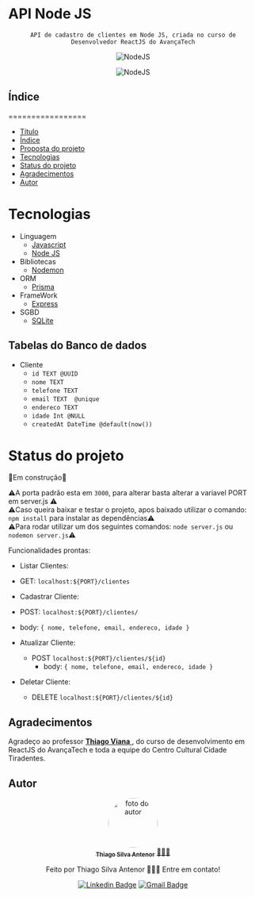 # API Node JS


<div align="center">
  
`API de cadastro de clientes em Node JS, criada no curso de Desenvolvedor ReactJS do AvançaTech`
  
![NodeJS](https://img.shields.io/badge/Node.js-43853D?style=for-the-badge&logo=node.js&logoColor=white)

![NodeJS](https://img.shields.io/badge/SQLite-07405E?style=for-the-badge&logo=sqlite&logoColor=white)

</div>

## Índice
=================
<!--ts-->
* [Título](#API--Node-JS)
* [Índice](#índice)
* [Proposta do projeto](#proposta-do-projeto)
* [Tecnologias](#tecnologias)
* [Status do projeto](#status-do-projeto)
* [Agradecimentos](#agradecimentos)
* [Autor](#autor)
<!--te-->

# Tecnologias
- Linguagem
  - [Javascript](https://developer.mozilla.org/pt-BR/docs/Web/JavaScript)
  - [Node JS](https://nodejs.org)
- Bibliotecas
  - [Nodemon](https://www.npmjs.com/package/nodemon)
- ORM
  - [Prisma](https://www.prisma.io/)
- FrameWork
  - [Express](https://expressjs.com/pt-br/)
- SGBD
  - [SQLite](https://www.sqlite.org/)  

## Tabelas do Banco de dados
- Cliente
  - `id TEXT @UUID`
  - `nome TEXT`
  - `telefone TEXT`
  - `email TEXT  @unique`
  - `endereco TEXT`
  - `idade Int @NULL`
  - `createdAt DateTime @default(now())`

# Status do projeto
🚧Em construção🚧

⚠️A porta padrão esta em `3000`, para alterar basta alterar a variavel PORT em server.js ⚠️<br>
⚠️Caso queira baixar e testar o projeto, apos baixado utilizar o comando: `npm install` para instalar as dependências⚠️<br>
⚠️Para rodar utilizar um dos seguintes comandos: `node server.js` ou `nodemon server.js`⚠️

Funcionalidades prontas:
- Listar Clientes:
-   GET: `localhost:${PORT}/clientes`
- Cadastrar Cliente:
-   POST: `localhost:${PORT}/clientes/`
  - body: `{
               nome,
               telefone,
               email,
               endereco,
               idade
            }`    
- Atualizar Cliente:
  - POST `localhost:${PORT}/clientes/${id}`
    - body: `{
               nome,
               telefone,
               email,
               endereco,
               idade
            }`

- Deletar Cliente:
  - DELETE `localhost:${PORT}/clientes/${id}`
    
## Agradecimentos
Agradeço ao professor <a href="https://github.com/tvm-dev" target="_blank"><strong>Thiago Viana</strong> </a>, do curso de desenvolvimento em ReactJS do AvançaTech e toda a equipe do Centro Cultural Cidade Tiradentes.

## Autor

<div align="center">
<a href="https://www.linkedin.com/in/thiago-antenor/">
<img style="border-radius: 50%;" src="https://avatars.githubusercontent.com/u/99970279?v=4" width="100px;" alt="foto do autor"/>
 <br />
 <sub><b>Thiago Silva Antenor</b></sub></a> <a href="https://www.linkedin.com/in/thiago-antenor/" title="Linkedin"> 🧑🏾‍💻</a>


Feito por Thiago Silva Antenor 👨🏾‍💻 Entre em contato!

[![Linkedin Badge](https://img.shields.io/badge/-Thiago-blue?style=flat-square&logo=Linkedin&logoColor=white&link=https://www.linkedin.com/in/thiago-antenor/)](https://www.linkedin.com/in/thiago-antenor/) 
[![Gmail Badge](https://img.shields.io/badge/-thiagoantenor31@gmail.com-c14438?style=flat-square&logo=Gmail&logoColor=white&link=mailto:thiagoantenor31.com)](mailto:thiagoantenor31.com)
</div>
